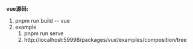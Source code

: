 **vue源码:**
1. pnpm run build -- vue
2. example
    1. pnpm run serve
    2. http://localhost:59998/packages/vue/examples/composition/tree

